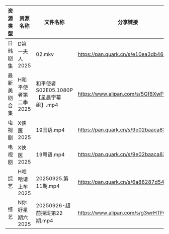 | 资源类型   | 资源名称         | 文件名称                        | 分享链接                                 | 更新时间                |
| ------ | ------------ | --------------------------- | ------------------------------------ | ------------------- |
| 日韩剧集   | D第一夫人2025    | 02.mkv                      | https://pan.quark.cn/s/e10ea3db461f  | 2025-09-26 01:14:50 |
| 最新美剧合集 | H和平使者第二季2025 | 和平使者S02E05.1080P【星晨字幕组】.mp4 | https://www.alipan.com/s/5Gf8XwFvkUq | 2025-09-26 12:58:29 |
| 电视剧    | X侠医2025      | 19国语.mp4                    | https://pan.quark.cn/s/9e02baaca836  | 2025-09-26 10:22:54 |
| 电视剧    | X侠医2025      | 19粤语.mp4                    | https://pan.quark.cn/s/9e02baaca836  | 2025-09-26 10:22:50 |
| 综艺     | H哈哈请上车2025   | 20250925.第11期.mp4           | https://pan.quark.cn/s/6a88287d5483  | 2025-09-26 10:15:29 |
| 综艺     | N你好星期六2025   | 20250926-超前探班第22期.mp4       | https://www.alipan.com/s/g3wrHTFCcWV | 2025-09-26 13:59:15 |
